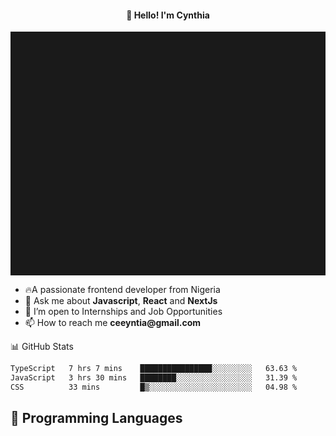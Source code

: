<h4 align="center">👋 Hello! I'm Cynthia</h4>

<hr style="height:10%; margin-left:0; margin-right:0;" />

<div align="left">
  <ul>
  <li>🔥A passionate frontend developer from Nigeria</li>
  <li>💬 Ask me about <strong>Javascript</strong>, <strong>React</strong> and <strong> NextJs</strong></li>
  <li>👯 I’m open to Internships and Job Opportunities</li>
  <li>📫 How to reach me <strong>ceeyntia@gmail.com</strong></li>
</ul>
</div
  
## 📊 GitHub Stats

<!--START_SECTION:waka-->

```txt
TypeScript   7 hrs 7 mins    ████████████████░░░░░░░░░   63.63 %
JavaScript   3 hrs 30 mins   ████████░░░░░░░░░░░░░░░░░   31.39 %
CSS          33 mins         █▒░░░░░░░░░░░░░░░░░░░░░░░   04.98 %
```

<!--END_SECTION:waka-->

## 💬 Programming Languages

<!--START_SECTION:languages-->
<!--END_SECTION:languages-->
